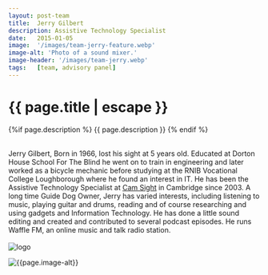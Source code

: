 ```yaml
---
layout: post-team
title:  Jerry Gilbert
description: Assistive Technology Specialist
date:   2015-01-05
image:  '/images/team-jerry-feature.webp'
image-alt: 'Photo of a sound mixer.'
image-header: '/images/team-jerry.webp'
tags:   [team, advisory panel]
---
```

<!-- begin hero -->
  <div class="container">
    <div class="row">
      <div class="col col-12">
        <div class="hero2__inner">
          <div class="hero2__left">
            <h1 class="post__title">{{ page.title | escape }}</h1>
          {%if page.description %}
            {{ page.description }}
          {% endif %}
          <br><br>
          <p>Jerry Gilbert, Born in 1966, lost his sight at 5 years old. Educated at Dorton House School For The Blind he went on to train in engineering and later worked as a bicycle mechanic before studying at the RNIB Vocational College Loughborough where he found an interest in IT. He has been the Assistive Technology Specialist at <a href="https://www.camsight.org.uk/">Cam Sight</a> in Cambridge since 2003. A long time Guide Dog Owner, Jerry has varied interests, including listening to music, playing guitar and drums, reading and of course researching and using gadgets and Information Technology. He has done a little sound editing and created and contributed to several podcast episodes. He runs Waffle FM, an online music and talk radio station.
          <br><br>
          <img class="lazy" data-src="../images/team-panel-camsight.png" alt="logo">
          </p>
            </div>
          <div class="hero2__right">
              <img class="lazy" data-src="{{page.image-header}}" alt="{{page.image-alt}}">
        </div>
      </div>
    </div>
  </div>

